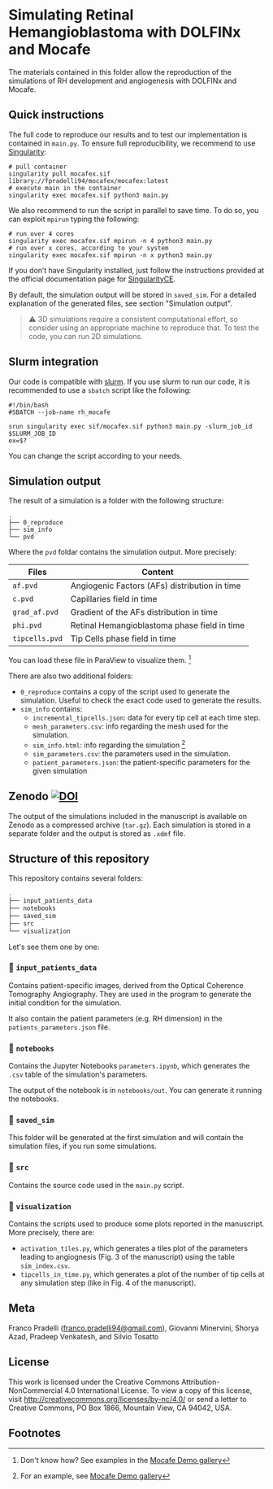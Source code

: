 # Simulating Retinal Hemangioblastoma with DOLFINx and Mocafe
The materials contained in this folder allow the reproduction of the simulations of RH development
and angiogenesis with DOLFINx and Mocafe.

## Quick instructions
The full code to reproduce our results and to test our implementation is contained in  `main.py`. 
To ensure full reproducibility, we recommend to use [Singularity](https://github.com/sylabs/singularity):

```shell
# pull container
singularity pull mocafex.sif library://fpradelli94/mocafex/mocafex:latest
# execute main in the container
singularity exec mocafex.sif python3 main.py
```

We also recommend to run the script in parallel to save time. To do so, you can exploit `mpirun` typing the following:
```shell
# run over 4 cores
singularity exec mocafex.sif mpirun -n 4 python3 main.py
# run over x cores, according to your system
singularity exec mocafex.sif mpirun -n x python3 main.py
```

If you don’t have Singularity installed, just follow the instructions provided at the official documentation page for 
[SingularityCE](https://sylabs.io/docs/).

By default, the simulation output will be stored in `saved_sim`. For a detailed explanation of the generated files, 
see section "Simulation output".

> :warning: 3D simulations require a consistent computational effort, so consider using an 
> appropriate machine to reproduce that. To test the code, you can run 2D simulations.

## Slurm integration
Our code is compatible with [slurm](https://slurm.schedmd.com/documentation.html). If you use slurm to run
our code, it is recommended to use a `sbatch` script like the following:

```shell
#!/bin/bash
#SBATCH --job-name rh_mocafe

srun singularity exec sif/mocafex.sif python3 main.py -slurm_job_id $SLURM_JOB_ID
ex=$?
```

You can change the script according to your needs.

## Simulation output
The result of a simulation is a folder with the following structure:
```shell
.
├── 0_reproduce
├── sim_info
└── pvd
```
Where the `pvd` foldar contains the simulation output. More precisely:

| Files                            | Content                                       |
|----------------------------------|-----------------------------------------------|
| `af.pvd`               | Angiogenic Factors (AFs) distribution in time |
| `c.pvd`                 | Capillaries field in time                     |
| `grad_af.pvd`     | Gradient of the AFs distribution in time      |
| `phi.pvd`             | Retinal Hemangioblastoma phase field in time  |
| `tipcells.pvd` | Tip Cells phase field in time                 |

You can load these file in ParaView to visualize them. [^1]

There are also two additional folders:
- `0_reproduce` contains a copy of the script used to generate the simulation. 
Useful to check the exact code used to generate the results.
- `sim_info` contains:
  - `incremental_tipcells.json`: data for every tip cell at each time step.
  - `mesh_parameters.csv`: info regarding the mesh used for the simulation.
  - `sim_info.html`: info regarding the simulation [^2]
  - `sim_parameters.csv`: the parameters used in the simulation.
  - `patient_parameters.json`: the patient-specific parameters for the given simulation

## Zenodo [![DOI](https://zenodo.org/badge/DOI/10.5281/zenodo.13842747.svg)](https://doi.org/10.5281/zenodo.13842747)

The output of the simulations included in the manuscript is available on Zenodo as a compressed archive (`tar.gz`). Each simulation is stored in a separate folder and the output is stored as `.xdmf` file. 

## Structure of this repository
This repository contains several folders:

```bash
.
├── input_patients_data
├── notebooks
├── saved_sim
├── src
└── visualization
```

Let's see them one by one: 

### :file_folder: `input_patients_data`
Contains patient-specific images, derived from the Optical Coherence Tomography Angiography. They are 
used in the program to generate the initial condition for the simulation. 

It also contain the patient parameters (e.g. RH dimension) in the `patients_parameters.json` file.

### :file_folder: `notebooks`
Contains the Jupyter Notebooks `parameters.ipynb`, which generates the `.csv` table of the simulation's parameters.

The output of the notebook is in `notebooks/out`. You can generate it running the notebooks. 

### :file_folder: `saved_sim`
This folder will be generated at the first simulation and will contain the simulation files, if you run some 
simulations.

### :file_folder: `src`
Contains the source code used in the `main.py` script. 

### :file_folder: `visualization`
Contains the scripts used to produce some plots reported in the manuscript. More precisely, there are:

- `activation_tiles.py`, which generates a tiles plot of the parameters leading to angiognesis (Fig. 3 of the manuscript)
using the table `sim_index.csv`.
- `tipcells_in_time.py`, which generates a plot of the number of tip cells at any simulation step (like in Fig. 4 of the 
manuscript).

## Meta
Franco Pradelli (franco.pradelli94@gmail.com), Giovanni Minervini, Shorya Azad, Pradeep Venkatesh, and Silvio Tosatto  

## License
This work is licensed under the Creative Commons Attribution-NonCommercial 4.0 International License. 
To view a copy of this license, visit http://creativecommons.org/licenses/by-nc/4.0/ or send a letter to Creative Commons, PO Box 1866, Mountain View, CA 94042, USA.

## Footnotes

[^1]: Don't know how? See examples in the [Mocafe Demo gallery](https://biocomputingup.github.io/mocafe/build/html/demo_doc/angiogenesis_3d.html#visualize-the-result-with-paraview)

[^2]: For an example, see [Mocafe Demo gallery](https://biocomputingup.github.io/mocafe/build/html/demo_doc/multiple_pc_simulations.html#sphx-glr-demo-doc-multiple-pc-simulations-py)